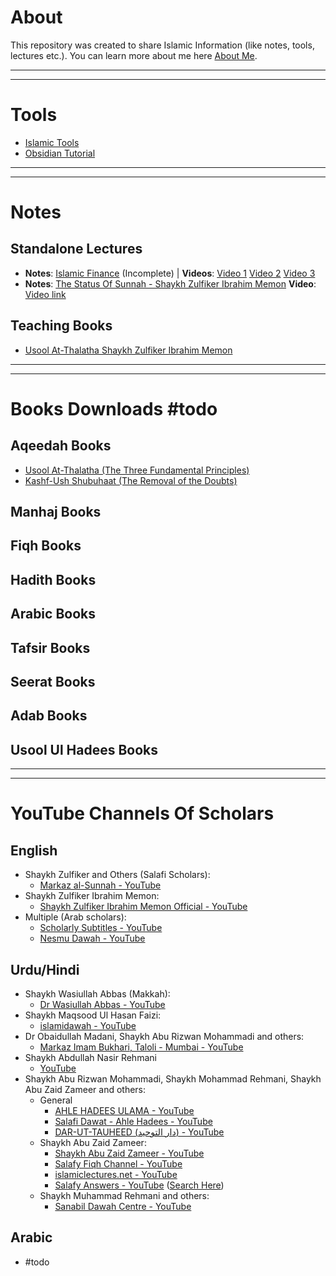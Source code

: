 # About
This repository was created to share Islamic Information (like notes, tools, lectures etc.). You can learn more about me here [About Me](Misc/About%20Me.md).

---
---
# Tools
- [Islamic Tools](Misc/Islamic%20Tools.md)
- [Obsidian Tutorial](Misc/Obsidian%20Tutorial.md)
---
---
# Notes
## Standalone Lectures
- **Notes**: [Islamic Finance](Notes/Islamic%20Finance%20-%20S.%20Obaidur%20Rahman%20and%20S.%20Tariq%20Safi/Islamic%20Finance%20-%20S.%20Obaidur%20Rahman%20and%20S.%20Tariq%20Safi%20-%20Incomplete.pdf) (Incomplete) | **Videos**: [Video 1](https://www.youtube.com/watch?v=_w3D_90Yuj8) [Video 2](https://www.youtube.com/watch?v=1IhG1UtEvmI) [Video 3](https://www.youtube.com/watch?v=7anzIdv9fzg)
- **Notes**: [The Status Of Sunnah - Shaykh Zulfiker Ibrahim Memon](/Notes/The%20Status%20of%20Sunnah%20-%20Shaykh%20Zulfiker%20Ibrahim%20Memon/The%20Status%20of%20Sunnah%20-%20Shaykh%20Zulfiker%20Ibrahim%20Memon.pdf) **Video**: [Video link](https://www.youtube.com/watch?v=M8uv7pcXubA)
## Teaching Books
- [Usool At-Thalatha Shaykh Zulfiker Ibrahim Memon](Notes/Usool%20At-Thalatha%20-%20Shaykh%20Zulfiker%20Ibrahim%20Memon/README.md)
---
---
# Books Downloads #todo 

## Aqeedah Books
- [Usool At-Thalatha (The Three Fundamental Principles)](Books/Aqeedah/The%203%20Fundamental%20Principles/Usool%20At-Thalatha%20(The%20Three%20Fundamental%20Principles).md)
- [Kashf-Ush Shubuhaat (The Removal of the Doubts)](Books/Aqeedah/Kashf-Ush%20Shubuhaat%20(The%20Removal%20of%20the%20Doubts).pdf)

## Manhaj Books

## Fiqh Books

## Hadith Books

## Arabic Books

## Tafsir Books

## Seerat Books

## Adab Books

## Usool Ul Hadees Books


---
---
# YouTube Channels Of Scholars

## English
- Shaykh Zulfiker and Others (Salafi Scholars): 
	- [Markaz al-Sunnah - YouTube](https://youtube.com/@MarkazSunnahUK?si=Hc2IaMSRDDiiCVOq)
- Shaykh Zulfiker Ibrahim Memon:
	- [Shaykh Zulfiker Ibrahim Memon Official - YouTube](https://youtube.com/@ShaykhZulfikerMemon?si=vAJ4FKVbWK7-_OLX)
- Multiple (Arab scholars):
	- [Scholarly Subtitles - YouTube](https://youtube.com/@Scholarly_Subtitles?si=75YWV4pjwSYKRf8Z)
	- [Nesmu Dawah - YouTube](https://www.youtube.com/@nesmudawah)
## Urdu/Hindi
- Shaykh Wasiullah Abbas (Makkah): 
	- [Dr Wasiullah Abbas - YouTube](https://youtube.com/@DrWasiullahAbbas?si=5QYjJbPbHPfpkcPr)
- Shaykh Maqsood Ul Hasan Faizi:
	- [islamidawah - YouTube](https://youtube.com/@islamidawah?si=wo9c4drMNC4_oOp8)
- Dr Obaidullah Madani, Shaykh Abu Rizwan Mohammadi and others:
	- [Markaz Imam Bukhari, Taloli - Mumbai - YouTube](https://www.youtube.com/@MarkazImamBukhari)
- Shaykh Abdullah Nasir Rehmani
    - [YouTube](https://youtube.com/@ShaikhAbdullahNasirRehmani?si=zmsTaJqf_5I8OVzn)
- Shaykh Abu Rizwan Mohammadi, Shaykh Mohammad Rehmani, Shaykh Abu Zaid Zameer and others:
	- General
		- [AHLE HADEES ULAMA - YouTube](https://www.youtube.com/@ahlehadeesulama)
		- [Salafi Dawat - Ahle Hadees - YouTube](https://www.youtube.com/@SalafiDawatAhleHadees)
		- [DAR-UT-TAUHEED (دار التوحيد) - YouTube](https://www.youtube.com/@DARUTTAUHEED)
	- Shaykh Abu Zaid Zameer:
		- [Shaykh Abu Zaid Zameer - YouTube](https://www.youtube.com/@shaykhabuzaidzameer)
		- [Salafy Fiqh Channel - YouTube](https://www.youtube.com/@SalafyFiqhChannel)
		- [islamiclectures.net - YouTube](https://www.youtube.com/@islamiclecturesnet)
		- [Salafy Answers - YouTube](https://www.youtube.com/salafyanswers) ([Search Here](https://www.google.com/search?q=TARAWEEH+site%3Ahttps%3A%2F%2Fwww.youtube.com%2F+%22Salafy+Answers+%22Abu+Zaid+Zameer%22&oq=TARAWEEH+site%3Ahttps%3A%2F%2Fwww.youtube.com%2F+%22Salafy+Answers+%22Abu+Zaid+Zameer%22&gs_lcrp=EgZjaHJvbWUyBggAEEUYOdIBBjgzajBqMagCALACAA&sourceid=chrome&ie=UTF-8))
	- Shaykh Muhammad Rehmani and others:
		- [Sanabil Dawah Centre - YouTube](https://youtube.com/@SanabilDawahCentre?si=mznWytEfguN2cIGX)

## Arabic
- #todo

